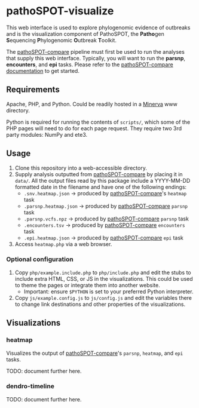 # pathoSPOT-visualize

This web interface is used to explore phylogenomic evidence of outbreaks and is the visualization component of PathoSPOT, the **Patho**gen **S**equencing **P**hylogenomic **O**utbreak **T**oolkit.

The [pathoSPOT-compare][] pipeline must first be used to run the analyses that supply this web interface. Typically, you will want to run the **parsnp**, **encounters**, and **epi** tasks.  Please refer to the [pathoSPOT-compare documentation][pathoSPOT-compare] to get started.

## Requirements

Apache, PHP, and Python. Could be readily hosted in a [Minerva](http://hpc.mssm.edu/) www directory.

Python is required for running the contents of `scripts/`, which some of the PHP pages will need to do for each page request. They require two 3rd party modules: NumPy and ete3.

## Usage

1. Clone this repository into a web-accessible directory.
2. Supply analysis outputted from [pathoSPOT-compare][] by placing it in `data/`. All the output files read by this package include a YYYY-MM-DD formatted date in the filename and have one of the following endings:
    - `.snv.heatmap.json` -> produced by [pathoSPOT-compare][]'s `heatmap` task
    - `.parsnp.heatmap.json` -> produced by [pathoSPOT-compare][] `parsnp` task
    - `.parsnp.vcfs.npz` -> produced by [pathoSPOT-compare][] `parsnp` task
    - `.encounters.tsv` -> produced by [pathoSPOT-compare][] `encounters` task
    - `.epi.heatmap.json` -> produced by [pathoSPOT-compare][] `epi` task
3. Access `heatmap.php` via a web browser.

[pathoSPOT-compare]: https://github.com/powerpak/pathospot-compare

### Optional configuration

1. Copy `php/example.include.php` to `php/include.php` and edit the stubs to include extra HTML, CSS, or JS in the visualizations. This could be used to theme the pages or integrate them into another website.
    - Important: ensure `$PYTHON` is set to your preferred Python interpreter.
2. Copy `js/example.config.js` to `js/config.js` and edit the variables there to change link destinations and other properties of the visualizations.

## Visualizations

### heatmap

Visualizes the output of [pathoSPOT-compare][]'s `parsnp`, `heatmap`, and `epi` tasks.

TODO: document further here.

### dendro-timeline

TODO: document further here.